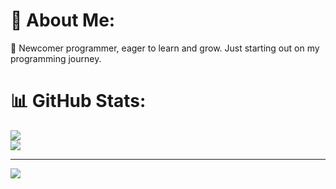 # 💫 About Me:
🌱 Newcomer programmer, eager to learn and grow. Just starting out on my programming journey.<br>

# 📊 GitHub Stats:
![](https://github-readme-stats.vercel.app/api?username=gctoledo&theme=merko&hide_border=false&include_all_commits=false&count_private=false)<br/>
![](https://github-readme-stats.vercel.app/api/top-langs/?username=gctoledo&theme=merko&hide_border=false&include_all_commits=false&count_private=false&layout=compact)

---
[![](https://visitcount.itsvg.in/api?id=gctoledo&icon=5&color=12)](https://visitcount.itsvg.in)

<!-- Proudly created with GPRM ( https://gprm.itsvg.in ) -->
